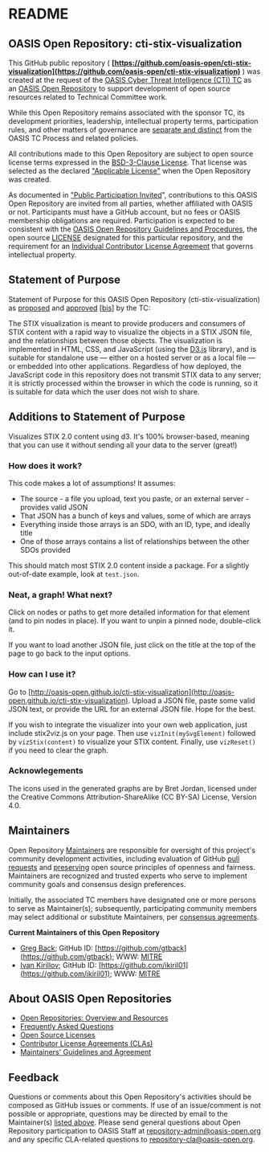 # README

## <a id="readme-general">OASIS Open Repository: cti-stix-visualization</a>

This GitHub public repository ( **[https://github.com/oasis-open/cti-stix-visualization](https://github.com/oasis-open/cti-stix-visualization)** ) was created at the request of the [OASIS Cyber Threat Intelligence (CTI) TC](https://www.oasis-open.org/committees/cti/) as an [OASIS Open Repository](https://www.oasis-open.org/resources/open-repositories/) to support development of open source resources related to Technical Committee work.

While this Open Repository remains associated with the sponsor TC, its development priorities, leadership, intellectual property terms, participation rules, and other matters of governance are [separate and distinct](https://github.com/oasis-open/cti-stix-visualization/blob/master/CONTRIBUTING.md#governance-distinct-from-oasis-tc-process) from the OASIS TC Process and related policies.

All contributions made to this Open Repository are subject to open source license terms expressed in the [BSD-3-Clause License](https://www.oasis-open.org/sites/www.oasis-open.org/files/BSD-3-Clause.txt). That license was selected as the declared ["Applicable License"](https://www.oasis-open.org/resources/open-repositories/licenses) when the Open Repository was created.

As documented in ["Public Participation Invited](https://github.com/oasis-open/cti-stix-visualization/blob/master/CONTRIBUTING.md#public-participation-invited)", contributions to this OASIS Open Repository are invited from all parties, whether affiliated with OASIS or not. Participants must have a GitHub account, but no fees or OASIS membership obligations are required. Participation is expected to be consistent with the [OASIS Open Repository Guidelines and Procedures](https://www.oasis-open.org/policies-guidelines/open-repositories), the open source [LICENSE](https://github.com/oasis-open/cti-stix-visualization/blob/master/LICENSE) designated for this particular repository, and the requirement for an [Individual Contributor License Agreement](https://www.oasis-open.org/resources/open-repositories/cla/individual-cla) that governs intellectual property.

## <a id="purposeStatement">Statement of Purpose</a>

Statement of Purpose for this OASIS Open Repository (cti-stix-visualization) as [proposed](https://lists.oasis-open.org/archives/cti/201609/msg00001.html) and [approved](https://www.oasis-open.org/committees/ballot.php?id=2971) [[bis](https://issues.oasis-open.org/browse/TCADMIN-2433)] by the TC:

The STIX visualization is meant to provide producers and consumers of STIX content with a rapid way to visualize the objects in a STIX JSON file, and the relationships between those objects. The visualization is implemented in HTML, CSS, and JavaScript (using the [D3.js](https://d3js.org/) library), and is suitable for standalone use — either on a hosted server or as a local file — or embedded into other applications. Regardless of how deployed, the JavaScript code in this repository does not transmit STIX data to any server; it is strictly processed within the browser in which the code is running, so it is suitable for data which the user does not wish to share.

## <a id="purposeClarifications">Additions to Statement of Purpose</a>

Visualizes STIX 2.0 content using d3\. It's 100% browser-based, meaning that you can use it without sending all your data to the server (great!)

### How does it work?

This code makes a lot of assumptions! It assumes:

- The source - a file you upload, text you paste, or an external server - provides valid JSON
- That JSON has a bunch of keys and values, some of which are arrays
- Everything inside those arrays is an SDO, with an ID, type, and ideally title
- One of those arrays contains a list of relationships between the other SDOs provided

This should match most STIX 2.0 content inside a package. For a slightly out-of-date example, look at `test.json`.

### Neat, a graph! What next?

Click on nodes or paths to get more detailed information for that element (and to pin nodes in place). If you want to unpin a pinned node, double-click it.

If you want to load another JSON file, just click on the title at the top of the page to go back to the input options.

### How can I use it?

Go to [http://oasis-open.github.io/cti-stix-visualization](http://oasis-open.github.io/cti-stix-visualization). Upload a JSON file, paste some valid JSON text, or provide the URL for an external JSON file. Hope for the best.

If you wish to integrate the visualizer into your own web application, just include stix2viz.js on your page. Then use `vizInit(mySvgElement)` followed by `vizStix(content)` to visualize your STIX content. Finally, use `vizReset()` if you need to clear the graph.

### Acknowlegements

The icons used in the generated graphs are by Bret Jordan, licensed under the Creative Commons Attribution-ShareAlike (CC BY-SA) License, Version 4.0.

## <a id="maintainers">Maintainers</a>

Open Repository [Maintainers](https://www.oasis-open.org/resources/open-repositories/maintainers-guide) are responsible for oversight of this project's community development activities, including evaluation of GitHub [pull requests](https://github.com/oasis-open/cti-stix-visualization/blob/master/CONTRIBUTING.md#fork-and-pull-collaboration-model) and [preserving](https://www.oasis-open.org/policies-guidelines/open-repositories#repositoryManagement) open source principles of openness and fairness. Maintainers are recognized and trusted experts who serve to implement community goals and consensus design preferences.

Initially, the associated TC members have designated one or more persons to serve as Maintainer(s); subsequently, participating community members may select additional or substitute Maintainers, per [consensus agreements](https://www.oasis-open.org/resources/open-repositories/maintainers-guide#additionalMaintainers).

**<a id="currentMaintainers">Current Maintainers of this Open Repository</a>**

  * [Greg Back](mailto:gback@mitre.org); GitHub ID: [https://github.com/gtback](https://github.com/gtback); WWW: [MITRE](https://www.mitre.org)
  * [Ivan Kirillov](mailto:ikirillov@mitre.org); GitHub ID: [https://github.com/ikiril01](https://github.com/ikiril01); WWW: [MITRE](https://www.mitre.org)

## <a id="aboutOpenRepos">About OASIS Open Repositories</a>

  * [Open Repositories: Overview and Resources](https://www.oasis-open.org/resources/open-repositories/)
  * [Frequently Asked Questions](https://www.oasis-open.org/resources/open-repositories/faq)
  * [Open Source Licenses](https://www.oasis-open.org/resources/open-repositories/licenses)
  * [Contributor License Agreements (CLAs)](https://www.oasis-open.org/resources/open-repositories/cla)
  * [Maintainers' Guidelines and Agreement](https://www.oasis-open.org/resources/open-repositories/maintainers-guide)

## <a id="feedback">Feedback</a>

Questions or comments about this Open Repository's activities should be composed as GitHub issues or comments. If use of an issue/comment is not possible or appropriate, questions may be directed by email to the Maintainer(s) [listed above](#currentMaintainers). Please send general questions about Open Repository participation to OASIS Staff at [repository-admin@oasis-open.org](mailto:repository-admin@oasis-open.org) and any specific CLA-related questions to [repository-cla@oasis-open.org](mailto:repository-cla@oasis-open.org).
